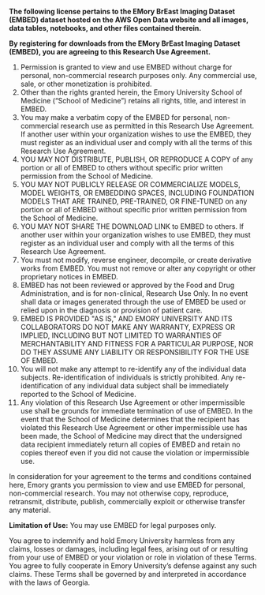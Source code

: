 **The following license pertains to the EMory BrEast Imaging Dataset (EMBED) dataset hosted on the AWS Open Data website and all images, data tables, notebooks, and other files contained therein.**
 
**By registering for downloads from the EMory BrEast Imaging Dataset (EMBED), you are agreeing to this Research Use Agreement.**

1. Permission is granted to view and use EMBED without charge for personal, non-commercial research purposes only. Any commercial use, sale, or other monetization is prohibited.
2. Other than the rights granted herein, the Emory University School of Medicine (“School of Medicine”) retains all rights, title, and interest in EMBED.
3. You may make a verbatim copy of the EMBED for personal, non-commercial research use as permitted in this Research Use Agreement. If another user within your organization wishes to use the EMBED, they must register as an individual user and comply with all the terms of this Research Use Agreement.
4. YOU MAY NOT DISTRIBUTE, PUBLISH, OR REPRODUCE A COPY of any portion or all of EMBED to others without specific prior written permission from the School of Medicine.
5. YOU MAY NOT PUBLICLY RELEASE OR COMMERCIALIZE MODELS, MODEL WEIGHTS, OR EMBEDDING SPACES, INCLUDING FOUNDATION MODELS THAT ARE TRAINED, PRE-TRAINED, OR FINE-TUNED on any portion or all of EMBED without specific prior written permission from the School of Medicine.
6. YOU MAY NOT SHARE THE DOWNLOAD LINK to EMBED to others. If another user within your organization wishes to use EMBED, they must register as an individual user and comply with all the terms of this Research Use Agreement.
7. You must not modify, reverse engineer, decompile, or create derivative works from EMBED. You must not remove or alter any copyright or other proprietary notices in EMBED.
8. EMBED has not been reviewed or approved by the Food and Drug Administration, and is for non-clinical, Research Use Only. In no event shall data or images generated through the use of EMBED be used or relied upon in the diagnosis or provision of patient care.
9. EMBED IS PROVIDED "AS IS," AND EMORY UNIVERSITY AND ITS COLLABORATORS DO NOT MAKE ANY WARRANTY, EXPRESS OR IMPLIED, INCLUDING BUT NOT LIMITED TO WARRANTIES OF MERCHANTABILITY AND FITNESS FOR A PARTICULAR PURPOSE, NOR DO THEY ASSUME ANY LIABILITY OR RESPONSIBILITY FOR THE USE OF EMBED.
10. You will not make any attempt to re-identify any of the individual data subjects. Re-identification of individuals is strictly prohibited. Any re-identification of any individual data subject shall be immediately reported to the School of Medicine.
11. Any violation of this Research Use Agreement or other impermissible use shall be grounds for immediate termination of use of EMBED. In the event that the School of Medicine determines that the recipient has violated this Research Use Agreement or other impermissible use has been made, the School of Medicine may direct that the undersigned data recipient immediately return all copies of EMBED and retain no copies thereof even if you did not cause the violation or impermissible use.

In consideration for your agreement to the terms and conditions contained here, Emory grants you permission to view and use EMBED for personal, non-commercial research. You may not otherwise copy, reproduce, retransmit, distribute, publish, commercially exploit or otherwise transfer any material.

**Limitation of Use:** You may use EMBED for legal purposes only.

You agree to indemnify and hold Emory University harmless from any claims, losses or damages, including legal fees, arising out of or resulting from your use of EMBED or your violation or role in violation of these Terms. You agree to fully cooperate in Emory University’s defense against any such claims. These Terms shall be governed by and interpreted in accordance with the laws of Georgia.

